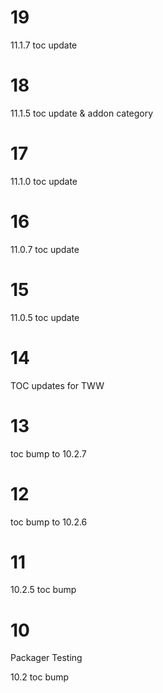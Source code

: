 # 19

11.1.7 toc update

# 18

11.1.5 toc update & addon category

# 17

11.1.0 toc update

# 16

11.0.7 toc update

# 15

11.0.5 toc update

# 14

TOC updates for TWW

# 13

toc bump to 10.2.7

# 12

toc bump to 10.2.6

# 11

10.2.5 toc bump

# 10

Packager Testing

10.2 toc bump